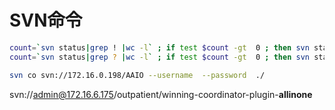 # SVN命令

```bash
count=`svn status|grep ! |wc -l` ; if test $count -gt  0 ; then svn status|grep ! |awk '{print $2}'|xargs svn delete; fi
count=`svn status|grep ? |wc -l` ; if test $count -gt  0 ; then svn status|grep ? |awk '{print $2}'|xargs svn add; fi

svn co svn://172.16.0.198/AAIO --username  --password  ./
```

svn://admin@172.16.6.175/outpatient/winning-coordinator-plugin-**allinone**





